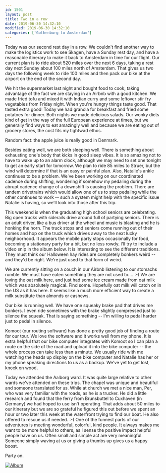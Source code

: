 ```yaml
---
id: 1501
layout: post
title: Two in a row
date: 2019-06-30 14:32:10
modified: 2019-06-30 14:32:10
categories: ['Gothenburg to Amsterdam']
---
```


Today was our second rest day in a row. We couldn't find another way to make the logistics work to see Skagen, have a Sunday rest day, and have a reasonable itinerary to make it back to Amsterdam in time for our flight. Our current plan is to ride about 520 miles over the next 6 days, taking a rest day next Sunday about 100 miles north of Amsterdam. That gives us two days the following week to ride 100 miles and then pack our bike at the airport on the end of the second day.

We hit the supermarket last night and bought food to cook, taking advantage of the fact we are staying in an Airbnb with a good kitchen. We made fried tofu and mixed it with Indian curry and some leftover stir fry vegetables from Friday night. When you're hungry things taste good. That tasted extra good! Today we had granola for breakfast and fried some potatoes for dinner. Both nights we made delicious salads. Our wonky diets kind of get in the way of the full European experience at times, but we generally find ways to eat amazingly well and because we are eating out of grocery stores, the cost fits my tightwad ethos.

Random fact: the apple juice is really good in Denmark.

Besides eating well, we are both sleeping well. There is something about exhausting one's body that kicks in good sleep vibes. It is so amazing not to have to wake up to an alarm clock, although we may need to set one tonight to get an early start for tomorrow. We plan to ride 85 miles to Struer, but the wind will determine if that is an easy or painful plan. Also, Natalie's ankle continues to be a problem. We've been working on our coordinated cadence during shifting, wondering if somehow my pedaling during the abrupt cadence change of a downshift is causing the problem. There are tandem drivetrains which would allow one of us to stop pedaling while the other continues to work -- such a system might help with the specific issue Natalie is having, so we'll look into those after this trip.

This weekend is when the graduating high school seniors are celebrating. Big open trucks with siderails drive around full of partying seniors. There is an adult driver, like a bus driver at the wheel and music is blasting and he is honking the horn. The truck stops and seniors come running out of their homes and hop on the truck which drives away to the next lucky neighborhood. It appears the mobile party stops occasionally for food, becoming a stationary party for a bit, but no less rowdy. I'll try to include a video snip in the album below. It is interesting to see the different traditions. They must think our Halloween hay rides are completely bonkers weird -- and they'd be right. We're just used to that form of weird.

We are currently sitting on a couch in our Airbnb listening to our stomachs rumble. We must have eaten something they are not used to.... :-) We are loving the oat milk here, and just had some ice cream made from oat milk which was absolutely magical. Find some. Hopefully oat milk will catch on in the US as it has here. It seems like a much more efficient way to create a milk substitute than almonds or cashews.

Our bike is running well. We have one squeaky brake pad that drives me bonkers. I even ride sometimes with the brake slightly compressed just to silence the squeak. That is saying something -- I'm willing to pedal harder just to pedal in silence.

Komoot (our routing software) has done a pretty good job of finding a route for our tour. We love the software and it works well from my phone. It is extra helpful that our bike computer integrates with Komoot so I can plan a route on the side of the road and upload it into the bike computer -- the whole process can take less than a minute. We usually ride with me watching the heads up display on the bike computer and Natalie has her or my phone speaking directions to us as a backup. We've yet to get lost, knock on wood.

Today we attended the Aalborg ward. It was quite large relative to other wards we've attended on these trips. The chapel was unique and beautiful and someone translated for us. While at church we met a nice man, Per, who was very familiar with the roads, as he is a trucker. He did a little research and found that the ferry from Brunsbuttel to Cuxhaven (in Germany) we had hoped to use isn't operating. That adds about 50 miles to our itinerary but we are so grateful he figured this out before we spent an hour or two later this week at the waterfront trying to find our boat. He also offered to rescue us if needed. :-) One of the funnest parts of our adventures is meeting wonderful, colorful, kind people. It always makes me want to be more helpful to others, as I sense the positive impact helpful people have on us. Often small and simple act are very meaningful. Someone simply waving at us or giving a thumbs up gives us a happy boost.

Party on.

[![Album](https://lh3.googleusercontent.com/J9WlnMrRCnRwUjajY1rw2z_1HGfea5voDIfKuhnSYW9_lnTY-cPa9oKJnz00UM88irSnpbyLdyV9Ds0lGMFwcAN8AtU9xwC84NTNmA0arNE3dmIDMT664fl6jOU942A34JEokrbUHig "3 new photos added to shared album")](https://photos.app.goo.gl/sHdshtJ1dRFBzuCH8)
